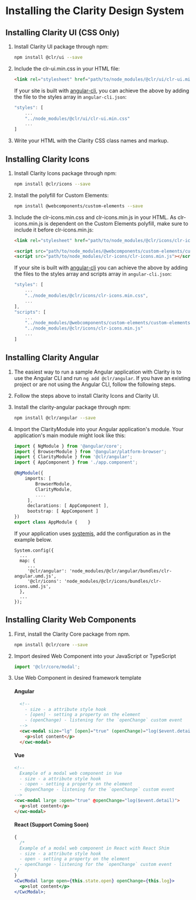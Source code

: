 # Installing the Clarity Design System

## Installing Clarity UI (CSS Only)

1.  Install Clarity UI package through npm:

    ```bash
    npm install @clr/ui --save
    ```

2.  Include the clr-ui.min.css in your HTML file:

    ```html
    <link rel="stylesheet" href="path/to/node_modules/@clr/ui/clr-ui.min.css">
    ```

    If your site is built with [angular-cli](https://github.com/angular/angular-cli),
    you can achieve the above by adding the file to the styles array in `angular-cli.json`:

    ```js
    "styles": [
        ...
        "../node_modules/@clr/ui/clr-ui.min.css"
        ...
    ]
    ```

3.  Write your HTML with the Clarity CSS class names and markup.

## Installing Clarity Icons

1.  Install Clarity Icons package through npm:

    ```bash
    npm install @clr/icons --save
    ```

2.  Install the polyfill for Custom Elements:

    ```bash
    npm install @webcomponents/custom-elements --save
    ```

3.  Include the clr-icons.min.css and clr-icons.min.js in your HTML. As clr-icons.min.js is dependent on the Custom Elements polyfill, make sure to include it before clr-icons.min.js:

    ```html
    <link rel="stylesheet" href="path/to/node_modules/@clr/icons/clr-icons.min.css">

    <script src="path/to/node_modules/@webcomponents/custom-elements/custom-elements.min.js"></script>
    <script src="path/to/node_modules/clr-icons/clr-icons.min.js"></script>
    ```

    If your site is built with [angular-cli](https://github.com/angular/angular-cli) you can achieve the above by adding the files to the styles array and
    scripts array in `angular-cli.json`:

    ```js
    "styles": [
        ...
        "../node_modules/@clr/icons/clr-icons.min.css",
        ...
    ],
    "scripts": [
        ...
        "../node_modules/@webcomponents/custom-elements/custom-elements.min.js",
        "../node_modules/@clr/icons/clr-icons.min.js"
        ...
    ]
    ```

## Installing Clarity Angular

1.  The easiest way to run a sample Angular application with Clarity is to use
    the Angular CLI and run `ng add @clr/angular`. If you have an existing project
    or are not using the Angular CLI, follow the following steps.

2.  Follow the steps above to install Clarity Icons and Clarity UI.

3.  Install the clarity-angular package through npm:

    ```bash
    npm install @clr/angular --save
    ```

4.  Import the ClarityModule into your Angular application's module. Your
    application's main module might look like this:

    ```typescript
    import { NgModule } from '@angular/core';
    import { BrowserModule } from '@angular/platform-browser';
    import { ClarityModule } from '@clr/angular';
    import { AppComponent } from './app.component';

    @NgModule({
        imports: [
            BrowserModule,
            ClarityModule,
            ....
         ],
         declarations: [ AppComponent ],
         bootstrap: [ AppComponent ]
    })
    export class AppModule {    }
    ```

    If your application uses [systemjs](https://github.com/systemjs/systemjs),
    add the configuration as in the example below.

    ```
    System.config({
      ...
      map: {
         ...
         '@clr/angular': 'node_modules/@clr/angular/bundles/clr-angular.umd.js',
         '@clr/icons': 'node_modules/@clr/icons/bundles/clr-icons.umd.js',
      },
      ...
    });
    ```

## Installing Clarity Web Components

1.  First, install the Clarity Core package from npm.

    ```bash
    npm install @clr/core --save
    ```

2.  Import desired Web Component into your JavaScript or TypeScript

    ```typescript
    import '@clr/core/modal';
    ```

3.  Use Web Component in desired framework template

    #### Angular

    ```html
      <!--
        - size - a attribute style hook
        - [open] - setting a property on the element
        - (openChange) - listening for the `openChange` custom event
      -->
      <cwc-modal size="lg" [open]="true" (openChange)="log($event.detail)">
        <p>slot content</p>
      </cwc-modal>
    ```

    #### Vue

    ```html
    <!--
      Example of a modal web component in Vue
      - size - a attribute style hook
      - :open - setting a property on the element
      - @openChange - listening for the `openChange` custom event
    -->
    <cwc-modal large :open="true" @openChange="log($event.detail)">
      <p>slot content</p>
    </cwc-modal>
    ```

    #### React (Support Coming Soon)

    ```jsx
    {
      /*
      Example of a modal web component in React with React Shim
      - size - a attribute style hook
      - open - setting a property on the element
      - openChange - listening for the `openChange` custom event
    */
    }
    <CwcModal large open={this.state.open} openChange={this.log}>
      <p>slot content</p>
    </CwcModal>;
    ```
